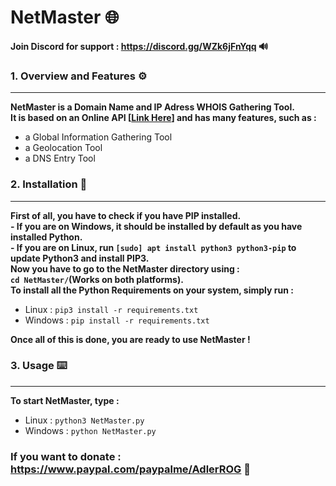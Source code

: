 # NetMaster 🌐

**Join Discord for support : https://discord.gg/WZk6jFnYqq 🔊**

### 1. Overview and Features ⚙️
---

**NetMaster is a Domain Name and IP Adress WHOIS Gathering Tool. <br> </brIt>It is based on an Online API [[Link Here](https://ip-api.com/ "ip-api.com")] and has many features, such as :**

- a Global Information Gathering Tool
- a Geolocation Tool
- a DNS Entry Tool

### 2. Installation 💾
---

**First of all, you have to check if you have PIP installed. <br> - If you are on Windows, it should be installed by default as you have installed Python. <br></brIf>- If you are on Linux, run ```[sudo] apt install python3 python3-pip``` to update Python3 and install PIP3. <br>**
**Now you have to go to the NetMaster directory using : <br>```cd NetMaster/```(Works on both platforms).<br>**
**To install all the  Python Requirements on your system, simply run : <br>**
- Linux : ```pip3 install -r requirements.txt```<br>
- Windows : ```pip install -r requirements.txt```

**Once all of this is done, you are ready to use NetMaster !**

### 3. Usage ⌨️
---

**To start NetMaster, type : <br>**
- Linux : ```python3 NetMaster.py``` <br>
- Windows : ```python NetMaster.py``` <br>

### If you want to donate : https://www.paypal.com/paypalme/AdlerROG 💸
